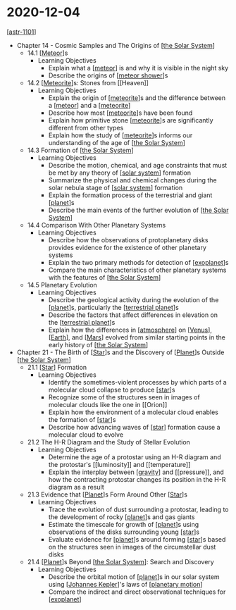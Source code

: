 # 2020-12-04

[[astr-1101]]

- Chapter 14 - Cosmic Samples and The Origins of [[the Solar System]]
  - 14.1 [[Meteor]]s
    - Learning Objectives
      - Explain what a [[meteor]] is and why it is visible in the night sky
      - Describe the origins of [[meteor shower]]s
  - 14.2 [[Meteorite]]s: Stones from [[Heaven]]
    - Learning Objectives
      - Explain the origin of [[meteorite]]s and the difference between a [[meteor]] and a [[meteorite]]
      - Describe how most [[meteorite]]s have been found
      - Explain how primitive stone [[meteorite]]s are significantly different from other types
      - Explain how the study of [[meteorite]]s informs our understanding of the age of [[the Solar System]]
  - 14.3 Formation of [[the Solar System]]
    - Learning Objectives
      - Describe the motion, chemical, and age constraints that must be met by any theory of [[solar system]] formation
      - Summarize the physical and chemical changes during the solar nebula stage of [[solar system]] formation
      - Explain the formation process of the terrestrial and giant [[planet]]s
      - Describe the main events of the further evolution of [[the Solar System]]
  - 14.4 Comparison With Other Planetary Systems
    - Learning Objectives
      - Describe how the observations of protoplanetary disks provides evidence for the existence of other planetary systems
      - Explain the two primary methods for detection of [[exoplanet]]s
      - Compare the main characteristics of other planetary systems with the features of [[the Solar System]]
  - 14.5 Planetary Evolution
    - Learning Objectives
      - Describe the geological activity during the evolution of the [[planet]]s, particularly the [[terrestrial planet]]s
      - Describe the factors that affect differences in elevation on the [[terrestrial planet]]s
      - Explain how the differences in [[atmosphere]] on [[Venus]], [[Earth]], and [[Mars]] evolved from similar starting points in the early history of [[the Solar System]]
- Chapter 21 - The Birth of [[Star]]s and the Discovery of [[Planet]]s Outside [[the Solar System]]
  - 21.1 [[Star]] Formation
    - Learning Objectives
      - Identify the sometimes-violent processes by which parts of a molecular cloud collapse to produce [[star]]s
      - Recognize some of the structures seen in images of molecular clouds like the one in [[Orion]]
      - Explain how the environment of a molecular cloud enables the formation of [[star]]s
      - Describe how advancing waves of [[star]] formation cause a molecular cloud to evolve
  - 21.2 The H-R Diagram and the Study of Stellar Evolution
    - Learning Objectives
      - Determine the age of a protostar using an H-R diagram and the protostar's [[luminosity]] and [[temperature]]
      - Explain the interplay between [[gravity]] and [[pressure]], and how the contracting protostar changes its position in the H-R diagram as a result
  - 21.3 Evidence that [[Planet]]s Form Around Other [[Star]]s
    - Learning Objectives
      - Trace the evolution of dust surrounding a protostar, leading to the development of rocky [[planet]]s and gas giants
      - Estimate the timescale for growth of [[planet]]s using observations of the disks surrounding young [[star]]s
      - Evaluate evidence for [[planet]]s around forming [[star]]s based on the structures seen in images of the circumstellar dust disks
  - 21.4 [[Planet]]s Beyond [[the Solar System]]: Search and Discovery
    - Learning Objectives
      - Describe the orbital motion of [[planet]]s in our solar system using [[Johannes Kepler]]'s laws of [[planetary motion]]
      - Compare the indirect and direct observational techniques for [[exoplanet]]

[//begin]: # "Autogenerated link references for markdown compatibility"
[astr-1101]: astr-1101 "ASTR 1101 - Intro to the Solar System"
[the Solar System]: the-solar-system "The Solar System"
[Meteor]: meteor "Meteor"
[meteor]: meteor "Meteor"
[meteor shower]: meteor-shower "Meteor Shower"
[Meteorite]: meteorite "Meteorite"
[meteorite]: meteorite "Meteorite"
[solar system]: solar-system "Solar System"
[planet]: planet "Planet"
[exoplanet]: exoplanet "Exoplanet"
[terrestrial planet]: terrestrial-planet "Terrestrial Planet"
[atmosphere]: atmosphere "Atmosphere"
[Venus]: venus "Venus ♀"
[Earth]: earth "Earth 🜨"
[Mars]: mars "Mars ♂"
[Star]: star "Star"
[Planet]: planet "Planet"
[star]: star "Star"
[gravity]: gravity "Gravity"
[Johannes Kepler]: johannes-kepler "Johannes Kepler"
[planetary motion]: planetary-motion "Planetary Motion"
[//end]: # "Autogenerated link references"
